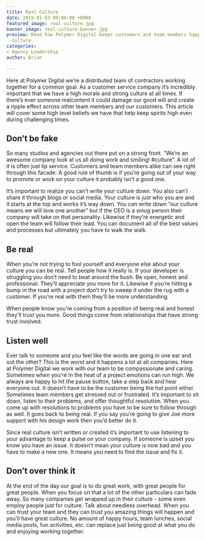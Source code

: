 ```yaml
---
title: Real Culture
date: 2019-01-03 00:00:00 +0000
featured_image: real-culture.jpg
banner_image: real-culture-banner.jpg
preview: Read how Polymer Digital keeps customers and team members happy through organic
  culture.
categories:
- Agency Leadership
author: Brian

---
```

Here at Polymer Digital we’re a distributed team of contractors working together for a common goal. As a customer service company it’s incredibly important that we have a high morale and strong culture at all times. If there’s ever someone malcontent it could damage our good will and create a ripple effect across other team members and our customers. This article will cover some high level beliefs we have that help keep spirits high even during challenging times.

## Don’t be fake

So many studios and agencies out there put on a strong front. “We’re an awesome company look at us all doing work and smiling! #culture”. A lot of it is often just lip service. Customers and team members alike can see right through this facade. A good rule of thumb is if you’re going out of your way to promote or work on your culture it probably isn’t a good one.

It’s important to realize you can’t write your culture down. You also can’t share it through blogs or social media. Your culture is just who you are and it starts at the top and works it’s way down. You can write down “our culture means we will love one another” but if the CEO is a smug person their company will take on that personality. Likewise if they’re energetic and open the team will follow their lead. You can document all of the best values and processes but ultimately you have to walk the walk.

## Be real

When you’re not trying to fool yourself and everyone else about your culture you can be real. Tell people how it really is. If your developer is struggling you don’t need to beat around the bush. Be open, honest and professional. They’ll appreciate you more for it. Likewise if you’re hitting a bump in the road with a project don’t try to sweep it under the rug with a customer. If you’re real with them they’ll be more understanding.

When people know you’re coming from a position of being real and honest they’ll trust you more. Good things come from relationships that have strong trust involved.

## Listen well

Ever talk to someone and you feel like the words are going in one ear and out the other? This is the worst and it happens a lot at all companies. Here at Polymer Digital we work with our team to be compassionate and caring. Sometimes when you’re in the heat of a project emotions can run high. We always are happy to hit the pause button, take a step back and hear everyone out. It doesn’t have to be the customer being the hot point either. Sometimes team members get stressed out or frustrated. It’s important to sit down, listen to their problems, and offer thoughtful resolution.  When you come up with resolutions to problems you have to be sure to follow through as well. It goes back to being real. If you say you’re going to give Joe more support with his design work then you’d better do it.

Since real culture isn’t written or created it’s important to use listening to your advantage to keep a pulse on your company. If someone is upset you know you have an issue. It doesn’t mean your culture is now bad and you have to make a new one. It means you need to find the issue and fix it.

## Don’t over think it

At the end of the day our goal is to do great work, with great people for great people. When you focus on that a lot of the other particulars can fade away. So many companies get wrapped up in their culture - some even employ people just for culture. Talk about needless overhead. When you can trust your team and they can trust you amazing things will happen and you’ll have great culture. No amount of happy hours, team lunches, social media posts, fun activities, etc. can replace just being good at what you do and enjoying working together.